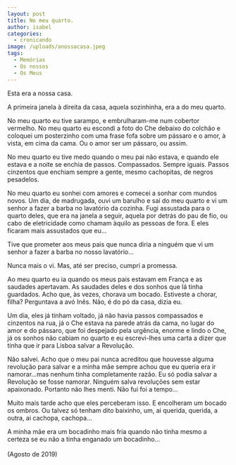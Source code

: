 ```yaml
---
layout: post
title: No meu quarto.
author: isabel
categories:
  - cronicando
image: /uploads/anossacasa.jpeg
tags:
  - Memórias
  - Os nossos
  - Os Meus
---
```

Esta era a nossa casa.

A primeira janela &agrave; direita da casa, aquela sozinhinha, era a do meu quarto.

No meu quarto eu tive sarampo, e embrulharam-me num cobertor vermelho. No meu quarto eu escondi a foto do Che debaixo do colch&atilde;o e coloquei um posterzinho com uma frase fofa sobre um p&aacute;ssaro e o amor, &agrave; vista, em cima da cama. Ou o amor ser um p&aacute;ssaro, ou assim.

No meu quarto eu tive medo quando o meu pai n&atilde;o estava, e quando ele estava e a noite se enchia de passos. Compassados. Sempre iguais. Passos cinzentos que enchiam sempre a gente, mesmo cachopitas, de negros pesadelos.

No meu quarto eu sonhei com amores e comecei a sonhar com mundos novos. Um dia, de madrugada, ouvi um barulho e sa&iacute; do meu quarto e vi um senhor a fazer a barba no lavat&oacute;rio da cozinha. Fugi assustada para o quarto deles, que era na janela a seguir, aquela por detr&aacute;s do pau de fio, ou cabo de eletricidade como chamam &agrave;quilo as pessoas de fora. E eles ficaram mais assustados que eu…

Tive que prometer aos meus pais que nunca diria a ninguém que vi um senhor a fazer a barba no nosso lavat&oacute;rio…

Nunca mais o vi. Mas, até ser preciso, cumpri a promessa.

Ao meu quarto eu ia quando os meus pais estavam em Fran&ccedil;a e as saudades apertavam. As saudades deles e dos sonhos que l&aacute; tinha guardados. Acho que, &agrave;s vezes, chorava um bocado. Estiveste a chorar, filha? Perguntava a av&oacute; In&ecirc;s. N&atilde;o, é do p&oacute; da casa, dizia eu.

Um dia, eles j&aacute; tinham voltado, j&aacute; n&atilde;o havia passos compassados e cinzentos na rua, j&aacute; o Che estava na parede atr&aacute;s da cama, no lugar do amor e do p&aacute;ssaro, que foi despejado pela urg&ecirc;ncia, enorme e lindo o Che, j&aacute; os sonhos n&atilde;o cabiam no quarto e eu escrevi-lhes uma carta a dizer que tinha que ir para Lisboa salvar a Revolu&ccedil;&atilde;o.

N&atilde;o salvei. Acho que o meu pai nunca acreditou que houvesse alguma revolu&ccedil;&atilde;o para salvar e a minha m&atilde;e sempre achou que eu queria era ir namorar…mas nenhum tinha completamente raz&atilde;o. Eu s&oacute; podia salvar a Revolu&ccedil;&atilde;o se fosse namorar. Ninguém salva revolu&ccedil;&otilde;es sem estar apaixonado. Portanto n&atilde;o lhes menti. N&atilde;o fui foi a tempo…

Muito mais tarde acho que eles perceberam isso. E encolheram um bocado os ombros. Ou talvez s&oacute; tenham dito baixinho, um, ai querida, querida, a outra, ai cachopa, cachopa…

A minha m&atilde;e era um bocadinho mais fria quando n&atilde;o tinha mesmo a certeza se eu n&atilde;o a tinha enganado um bocadinho…<br><br>(Agosto de 2019)
